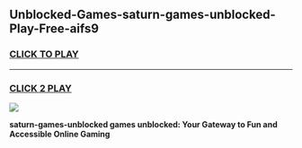 
## Unblocked-Games-saturn-games-unblocked-Play-Free-aifs9
<h3>
<a href="https://premium76.site?title=saturn-games-unblocked&ref=15A">CLICK TO PLAY</a></h3>
<hr>

<h3>
<a href="https://premium76.site?title=saturn-games-unblocked&ref=15A">CLICK 2 PLAY</a>
  
</h3>

<a href="https://premium76.site?title=saturn-games-unblocked&ref=15A"><img src="https://clearcache.store/games.png"></a>


**saturn-games-unblocked games unblocked: Your Gateway to Fun and Accessible Online Gaming**
